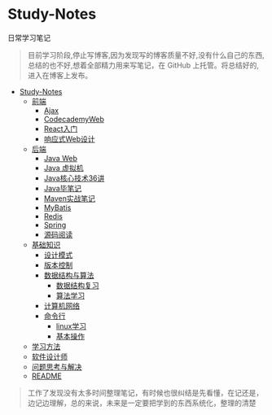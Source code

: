 # Study-Notes
日常学习笔记
> 目前学习阶段,停止写博客,因为发现写的博客质量不好,没有什么自己的东西,总结的也不好,想着全部精力用来写笔记，在 GitHub 上托管。将总结好的,进入在博客上发布。

<!-- TOC depthFrom:1 depthTo:6 withLinks:1 updateOnSave:1 orderedList:0 -->

- [Study-Notes](study-notes)
	- [前端](前端/)
		- [Ajax](前端/Ajax/)
		- [CodecademyWeb](前端/CodecademyWeb/)
		- [React入门](前端/React入门/)
		- [响应式Web设计](前端/响应式Web设计/)
	- [后端](后端/)
		- [Java Web](后端/JavaWeb/)
		- [Java 虚拟机](后端/Java虚拟机/)
		- [Java核心技术36讲](后端/Java核心技术36讲(笔记)/)
		- [Java毕笔记](后端/Java毕笔记/)
		- [Maven实战笔记](后端/Maven实战笔记/)
		- [MyBatis](后端/MyBatis/)
		- [Redis](后端/Redis/)
		- [Spring](后端/Spring/)
		- [源码阅读](后端/源码阅读/)
	- [基础知识](基础知识/)
		- [设计模式](基础知识/设计模式/)
		- [版本控制](基础知识/版本控制/)
		- [数据结构与算法](基础知识/数据结构与算法/)
			- [数据结构复习](基础知识/数据结构与算法/数据结构复习/)
			- [算法学习](基础知识/数据结构与算法/算法学习/)
		- [计算机网络](基础知识/计算机网络/)
		- [命令行](基础知识/命令行/)
			- [linux学习](基础知识/命令行/linux学习/)
			- [基本操作](基础知识/命令行/基本操作/)
	- [学习方法](学习方法/)
	- [软件设计师](软件设计师/)
	- [问题思考与解决](问题思考与解决/)
	- [README](#)

<!-- /TOC -->

> 工作了发现没有太多时间整理笔记，有时候也很纠结是先看懂，在记还是，边记边理解，总的来说，未来是一定要把学到的东西系统化，整理的清楚